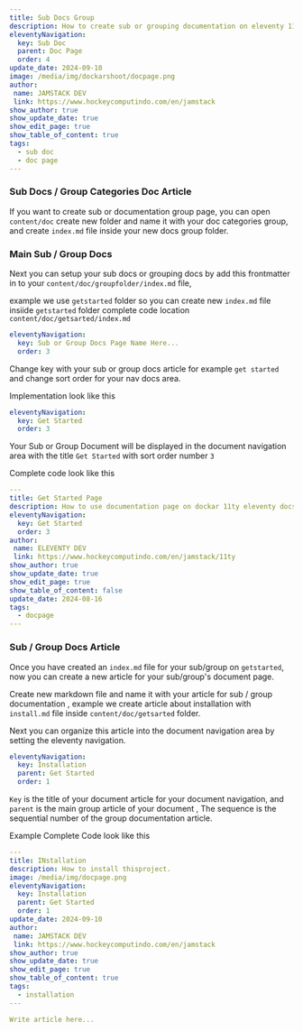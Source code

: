 ```yaml
---
title: Sub Docs Group
description: How to create sub or grouping documentation on eleventy 11ty dockar navigation
eleventyNavigation:
  key: Sub Doc
  parent: Doc Page
  order: 4
update_date: 2024-09-10
image: /media/img/dockarshoot/docpage.png
author:
 name: JAMSTACK DEV
 link: https://www.hockeycomputindo.com/en/jamstack
show_author: true
show_update_date: true
show_edit_page: true
show_table_of_content: true
tags:
  - sub doc
  - doc page
---
```

### Sub Docs / Group Categories Doc Article

If you want to create sub or documentation group page, you can open `content/doc` create new folder and name it with your doc categories group, and create `index.md` file inside your new docs group folder.

### Main Sub / Group Docs

Next you can setup your sub docs or grouping docs by add this frontmatter in to your `content/doc/groupfolder/index.md` file, 

example we use `getstarted` folder so you can create new `index.md` file insiide `getstarted` folder complete code location `content/doc/getsarted/index.md`

```YAML
eleventyNavigation:
  key: Sub or Group Docs Page Name Here...
  order: 3
```

Change key with your sub or group docs article for example `get started` and change sort order for your nav docs area.

Implementation look like this

```YAML
eleventyNavigation:
  key: Get Started
  order: 3
```

Your Sub or Group Document will be displayed in the document navigation area with the title `Get Started` with sort order number `3`

Complete code look like this

```YAML
---
title: Get Started Page
description: How to use documentation page on dockar 11ty eleventy docs site project
eleventyNavigation:
  key: Get Started
  order: 3
author:
 name: ELEVENTY DEV
 link: https://www.hockeycomputindo.com/en/jamstack/11ty
show_author: true
show_update_date: true
show_edit_page: true
show_table_of_content: false
update_date: 2024-08-16
tags:
  - docpage
---
```

### Sub / Group Docs Article

Once you have created an `index.md` file for your sub/group on `getstarted`, now you can create a new article for your sub/group's document page.

Create new markdown file and name it with your article for sub / group documentation , example we create article about installation with `install.md` file inside `content/doc/getsarted` folder.

Next you can organize this article into the document navigation area by setting the eleventy navigation.

```YAML
eleventyNavigation:
  key: Installation
  parent: Get Started
  order: 1
```

`Key` is the title of your document article for your document navigation, and `parent` is the main group article of your document , The sequence is the sequential number of the group documentation article.

Example Complete Code look like this

```YAML
---
title: INstallation
description: How to install thisproject.
image: /media/img/docpage.png
eleventyNavigation:
  key: Installation
  parent: Get Started
  order: 1
update_date: 2024-09-10
author:
 name: JAMSTACK DEV
 link: https://www.hockeycomputindo.com/en/jamstack
show_author: true
show_update_date: true
show_edit_page: true
show_table_of_content: true
tags:
  - installation
---

Write article here...

```
